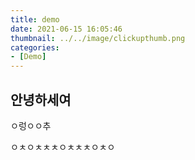 ```yaml
---
title: demo 
date: 2021-06-15 16:05:46
thumbnail: ../../image/clickupthumb.png
categories: 
- [Demo]
---
```


## 안녕하세여 

ㅇ렁ㅇㅇ추

ㅇㅊㅇㅊㅊㅊㅇㅊㅊㅊㅇㅊㅇ
